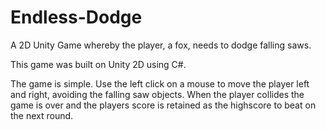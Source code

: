 # Endless-Dodge
A 2D Unity Game whereby the player, a fox, needs to dodge falling saws. 

This game was built on Unity 2D using C#. 

The game is simple. Use the left click on a mouse to move the player left and right, avoiding the falling saw objects. When the player collides the game is over and the players score is retained as the highscore to beat on the next round. 
